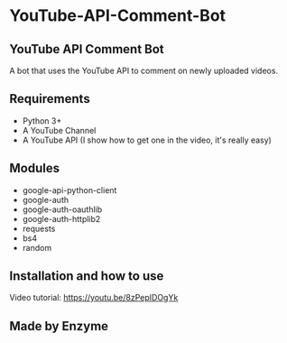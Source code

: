 # YouTube-API-Comment-Bot


## YouTube API Comment Bot

A bot that uses the YouTube API to comment on newly uploaded videos.

## Requirements

- Python 3+
- A YouTube Channel
- A YouTube API (I show how to get one in the video, it's really easy)

## Modules

- google-api-python-client
- google-auth
- google-auth-oauthlib
- google-auth-httplib2
- requests
- bs4
- random

## Installation and how to use

Video tutorial: https://youtu.be/8zPepIDOgYk

## Made by Enzyme
